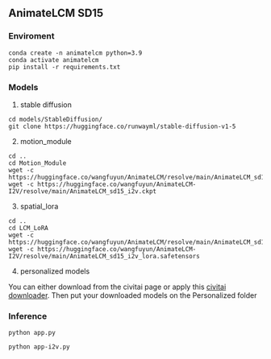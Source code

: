 ##  AnimateLCM SD15


### Enviroment

```
conda create -n animatelcm python=3.9
conda activate animatelcm
pip install -r requirements.txt
```

### Models

1. stable diffusion
```
cd models/StableDiffusion/
git clone https://huggingface.co/runwayml/stable-diffusion-v1-5
```
2. motion_module
```
cd ..
cd Motion_Module
wget -c https://huggingface.co/wangfuyun/AnimateLCM/resolve/main/AnimateLCM_sd15_t2v.ckpt
wget -c https://huggingface.co/wangfuyun/AnimateLCM-I2V/resolve/main/AnimateLCM_sd15_i2v.ckpt
```

3. spatial_lora
```
cd ..
cd LCM_LoRA
wget -c https://huggingface.co/wangfuyun/AnimateLCM/resolve/main/AnimateLCM_sd15_t2v_lora.safetensors
wget -c https://huggingface.co/wangfuyun/AnimateLCM-I2V/resolve/main/AnimateLCM_sd15_i2v_lora.safetensors
```

4. personalized models 

You can either download from the civitai page or apply this [civitai downloader](https://github.com/ashleykleynhans/civitai-downloader). Then put your downloaded models on the Personalized folder


### Inference

```
python app.py

python app-i2v.py
```